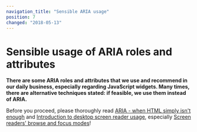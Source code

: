 ```yaml
---
navigation_title: "Sensible ARIA usage"
position: 7
changed: "2018-05-13"
---
```


# Sensible usage of ARIA roles and attributes

**There are some ARIA roles and attributes that we use and recommend in our daily business, especially regarding JavaScript widgets. Many times, there are alternative techniques stated: if feasible, we use them instead of ARIA.**

Before you proceed, please thoroughly read [ARIA - when HTML simply isn't enough](/knowledge/aria) and [Introduction to desktop screen reader usage](/knowledge/desktop-screen-readers), especially [Screen readers' browse and focus modes](/knowledge/desktop-screen-readers/browse-focus-modes)!
